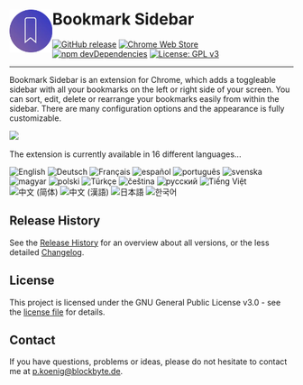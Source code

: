 # Bookmark Sidebar <img src="dist/img/icon/256x256.webp" width="76" align="left" />

[![GitHub release](https://img.shields.io/github/release/kiuryy/bookmark_sidebar.svg)](https://github.com/Kiuryy/Bookmark_Sidebar/releases)
[![Chrome Web Store](https://img.shields.io/chrome-web-store/d/jdbnofccmhefkmjbkkdkfiicjkgofkdh.svg)](https://chrome.google.com/webstore/detail/bookmark-sidebar/jdbnofccmhefkmjbkkdkfiicjkgofkdh)
[![npm devDependencies](https://david-dm.org/kiuryy/bookmark_sidebar/dev-status.svg)](https://david-dm.org/kiuryy/bookmark_sidebar?type=dev)
[![License: GPL v3](https://img.shields.io/badge/License-GPL_v3-lightgray.svg)](https://www.gnu.org/licenses/gpl-3.0)

---

Bookmark Sidebar is an extension for Chrome, which adds a toggleable sidebar with all your bookmarks on the left or right side of your screen. You can sort, edit, delete or rearrange your bookmarks easily from within the sidebar. There are many configuration options and the appearance is fully customizable. 

<a href="https://chrome.google.com/webstore/detail/bookmark-sidebar/jdbnofccmhefkmjbkkdkfiicjkgofkdh" target="_blank">
<img src="https://blockbyte.de/img/extensions/chromeWebStore.png" width="200" />
</a>

The extension is currently available in 16 different languages...

![English](https://img.shields.io/badge/English--green.svg?style=flat-square)
![Deutsch](https://img.shields.io/badge/Deutsch--green.svg?style=flat-square)
![Français](https://img.shields.io/badge/Français--green.svg?style=flat-square)
![español](https://img.shields.io/badge/español--green.svg?style=flat-square)
![português](https://img.shields.io/badge/português--green.svg?style=flat-square)
![svenska](https://img.shields.io/badge/svenska--green.svg?style=flat-square)
![magyar](https://img.shields.io/badge/magyar--green.svg?style=flat-square)
![polski](https://img.shields.io/badge/polski--green.svg?style=flat-square)
![Türkçe](https://img.shields.io/badge/Türkçe--green.svg?style=flat-square)
![čeština](https://img.shields.io/badge/čeština--green.svg?style=flat-square)
![русский](https://img.shields.io/badge/русский--green.svg?style=flat-square)
![Tiếng Việt](https://img.shields.io/badge/Tiếng_Việt--green.svg?style=flat-square)
![中文 (简体)](https://img.shields.io/badge/中文_(简体)--green.svg?style=flat-square)
![中文 (漢語)](https://img.shields.io/badge/中文_(漢語)--green.svg?style=flat-square)
![日本語](https://img.shields.io/badge/日本語--green.svg?style=flat-square)
![한국어](https://img.shields.io/badge/한국어--green.svg?style=flat-square)

## Release History
See the [Release History](https://github.com/Kiuryy/Bookmark_Sidebar/releases) for an overview about all versions, or the less detailed [Changelog](changelog.md).

## License

This project is licensed under the GNU General Public License v3.0 - see the [license file](license.txt) for details.

## Contact

If you have questions, problems or ideas, please do not hesitate to contact me at <a href="mailto:p.koenig@blockbyte.de">p.koenig@blockbyte.de</a>.
